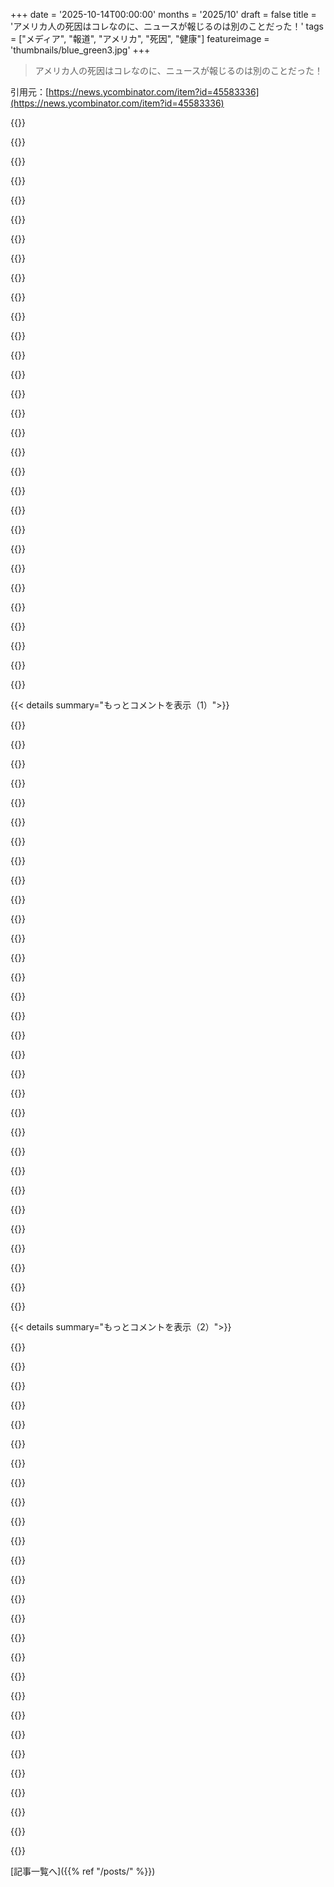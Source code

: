 +++
date = '2025-10-14T00:00:00'
months = '2025/10'
draft = false
title = 'アメリカ人の死因はコレなのに、ニュースが報じるのは別のことだった！'
tags = ["メディア", "報道", "アメリカ", "死因", "健康"]
featureimage = 'thumbnails/blue_green3.jpg'
+++

> アメリカ人の死因はコレなのに、ニュースが報じるのは別のことだった！

引用元：[https://news.ycombinator.com/item?id=45583336](https://news.ycombinator.com/item?id=45583336)




{{<matomeQuote body="心臓病やがんは死因の56%だけど報道は7%。慢性疾患は皆が死ぬ原因で、何度も”アメリカ人は太ってる”って書けない。殺人や学校銃乱射事件は個別のニュースになる。<br>アメリカは肥満率が高いけど健康関連ニュースは多いよ。多くの西側諸国では殺人率が低く、学校銃乱射事件は考慮不要だね。" userName="coldtea" createdAt="2025/10/15 07:10:13" color="#ff5733">}}




{{<matomeQuote body="前のコメントには同意するけど、ほとんどの西側諸国で学校銃乱射事件を心配する必要がないって意見には違うな。<br>俺の住むフィンランドでもまだ学校銃乱射事件は起きてるよ。銃がないし、世界で一番幸せな国なのにね。去年も発生したばかりだよ。" userName="majirdulb" createdAt="2025/10/15 07:44:25" color="">}}




{{<matomeQuote body="アメリカ人がEU/ヨーロッパを銃乱射事件に関してユートピアのように考えてる意見をよく聞くけど、現実は違うんだ。<br>アメリカほどひどくはないけど、ヨーロッパでも学校銃乱射事件はそこそこ起きてるよ。<br>銃は銃だし、人間は人間っていうことだね。" userName="ifwinterco" createdAt="2025/10/15 08:03:06" color="">}}




{{<matomeQuote body="ほとんどの国では学校銃乱射事件は多くても10年に1回、普通はもっと少ないよ。<br>アメリカの月に1回と比べると、全然比較にならないレベルだ。<br>銃と人間性については同意するけど、その頻度は比べ物にならないね。" userName="sofixa" createdAt="2025/10/15 09:12:54" color="">}}




{{<matomeQuote body="アメリカと比べるなら、ヨーロッパ全体（EU、EEAなど）と比較しないとね。<br>フィンランドはミネソタ州と同じくらいの規模だけど、ミネソタ州では8月以降大きな学校銃乱射事件は起きてないよ。" userName="ta1243" createdAt="2025/10/15 09:18:22" color="">}}




{{<matomeQuote body="その通り、ヨーロッパ全体で見れば10年に1回より多いね。<br>アメリカほどひどくないことは認めるけど、みんな現実はもっと複雑なのに白黒つけたがる傾向があるよ。" userName="ifwinterco" createdAt="2025/10/15 09:19:25" color="">}}




{{<matomeQuote body="この地図 [0] が正確なら、過去約60年間でヨーロッパでは166件、アメリカでは2980件の学校銃乱射事件があったんだね。アメリカはヨーロッパの18倍だよ。<br>人口100万人あたりの事件はヨーロッパ0.22件に対し、アメリカは8.68件で40倍の差だ。<br>死者数はアメリカ1111人、ヨーロッパ662人だけど、ヨーロッパの死者の半分以上はベスラン学校占拠事件 [1] のようなテロ攻撃だよ。<br>あなたのコメントは、大規模な何でもあり論で現実を軽視しようとしてるね。<br>[0] https://brilliantmaps.com/school-shooting-maps/<br>[1] https://en.wikipedia.org/wiki/Beslan_school_siege" userName="close04" createdAt="2025/10/15 09:42:28" color="#ff5c5c">}}




{{<matomeQuote body="その前の事件は2008年だったから、2つの事件の間には16年もあったんだね。<br>つまり、人々が日常的に心配する必要のあることじゃないってことだよ。" userName="showsover" createdAt="2025/10/15 08:02:10" color="">}}




{{<matomeQuote body="俺はまさにこう言ったんだよ。<br>1. アメリカの方がずっとひどい<br>2. ヨーロッパでもまだ起こる<br>君の言ってることと同じじゃない？<br>追記：イギリスではダンブレーン事件後にハンドガンが禁止されて以来、ほとんど聞かなくなったのは事実だよ。<br>だから、公平に見て、ああいう極端なやり方は今のところ効果があるみたいだね。" userName="ifwinterco" createdAt="2025/10/15 10:01:53" color="">}}




{{<matomeQuote body="アメリカの“アクティブシューティング”（ほとんどがスクールシューティングじゃないけど）による死者数は、落雷による死者数の2倍くらいだよ。誰も落雷のことなんて気にしないよね。" userName="jojobas" createdAt="2025/10/15 08:14:28" color="#ff5733">}}




{{<matomeQuote body="そっちは去年銃撃事件があったけど、アメリカのスクールシューティングは平均すると1日1件くらいだよ。" userName="lz400" createdAt="2025/10/15 09:25:29" color="">}}




{{<matomeQuote body="一体何が言いたいの？編集された報道や資金は、多くの人に影響する問題に使われるべきでしょ。この記事はそこにギャップがあるって主張してて、それは重要だと思うよ。”アメリカ人は太ってる”って何度でも書くのは、問題が解決するまで？どんな問題も違うアプローチで取り組めるじゃん。" userName="Rebuff5007" createdAt="2025/10/15 09:58:05" color="#785bff">}}




{{<matomeQuote body="死因は死者数じゃなくて、平均寿命に対して何年早く亡くなったかでランク付けすべきだよ。105歳で死んだなら死因は関係ないけど、30歳で死んだなら大問題でしょ。" userName="jojobas" createdAt="2025/10/15 08:13:18" color="#785bff">}}




{{<matomeQuote body="落雷については、正直言って何もできないよね。" userName="physicsguy" createdAt="2025/10/15 08:17:00" color="">}}




{{<matomeQuote body="同じ考え方を投票にも使って、有権者がどれだけ長く結果に付き合うかで投票に重み付けしたいな。" userName="barnabee" createdAt="2025/10/15 08:33:05" color="">}}




{{<matomeQuote body="何が言いたいかって？ガンや脳卒中、心臓病なんて、多くが罹るし死者数が多いってだけでニュースじゃない。ニュース価値が低いのに大々的に報じられ、啓発産業もある。殺人事件は”心臓発作”よりニュース価値が高いし、他国と比較して不均衡に発生する場所を報じるのはもっと重要だろ。人が太ってる問題は、報道不足が原因だとでも？" userName="coldtea" createdAt="2025/10/15 11:06:51" color="#ff5c5c">}}




{{<matomeQuote body="ECHR Article 2で、国には生命を守る義務があるから、PPW（Personal Protection Weapon）はまだ存在するんだ。GB本土では数は少ないけど、生命に脅威がある人に限られてる。Northern Irelandでは紛争の名残で少し多いかな。PPWは9mm.38 calibreの拳銃と50発の弾薬が認められてるけど、スクールシューティングには使われたことないよ。" userName="roryirvine" createdAt="2025/10/15 11:15:09" color="#ff33a1">}}




{{<matomeQuote body="FinlandはUSより小さい国だよ。USでスクールシューティングが「1日1件」ってのは、かなり大げさ！2024年は全部で13件しかなかったし、1,300%も間違ってるよ。あと、Finlandの人口はLos Angelesの半分くらいだからね。" userName="cudgy" createdAt="2025/10/15 15:52:44" color="#785bff">}}




{{<matomeQuote body="経験が一番少ない人が全ての決定をするってわけ？君、たぶん若い人なんだろうね。" userName="cudgy" createdAt="2025/10/15 16:08:20" color="">}}




{{<matomeQuote body="雷を防ぐ方法？あるよ。昔からやってるから、もう装飾じゃなくて建築の地味な背景になっちゃってるけどね。Lightning rod って知ってる？これだよ: https://en.wikipedia.org/wiki/Lightning_rod<br>ほとんどの車の金属ボディも乗ってる人を雷から守ってくれるんだ。" userName="ben_w" createdAt="2025/10/15 10:41:20" color="">}}




{{<matomeQuote body="何が“ニュース価値”あって、何を報じるべきなのか、俺にはまだよく分かんないな。“人が心臓発作になった”って話より、なんで殺人事件の方が本質的にニュース価値あるの？それは殺人や心臓発作の発生頻度、そして社会がどう考えるかによるよね。この記事が言ってるように、殺人で亡くなる人が少ないのに、予防できる病気でたくさんの人が亡くなってるなら、その予防できる病気にもっと注目すべきだと思うよ。特に今、政府が healthcare の funding を dramatically 減らしてる時だからね。" userName="Rebuff5007" createdAt="2025/10/15 11:55:07" color="#785bff">}}




{{<matomeQuote body="殺人事件の犠牲者は earthquakes よりも少ないんだよね。まともな社会なら、進行中の mass murdering act が何かの natural phenomenon の“たった2倍の被害”で済むってことに安心してられないでしょ。" userName="coldtea" createdAt="2025/10/15 11:14:37" color="">}}




{{<matomeQuote body="UK の人口は US の5分の1で、Minnesota の12倍だね。最後の school shooting は1996年の Dunblane Massacre で、それが gun law changes につながって、handguns とか various semi-automatic weapons の rights を奪ったんだ。それ以前にどれくらいあったかは知らないけど、UK 全体での mass shootings の数は low だよ。UK でこの手の attack がどれだけ rare か感じたいなら、これ見てみて: https://en.wikipedia.org/wiki/List_of_mass_shootings_in_the_....<br>だからここ25年間 school shootings は zero なんだ。US 全体では、今年すでに300件以上の shootings があって、300人以上の victims が出てると思うよ。" userName="cesaref" createdAt="2025/10/15 09:42:38" color="#45d325">}}




{{<matomeQuote body="2024年の school shootings は前年よりわずかに dipped だけど、去年 record された330件の school shootings は、1966年以来 second-highest number なんだって。これ見てみて: https://www.k12dive.com/news/school-shootings-2024-near-reco..." userName="lz400" createdAt="2025/10/16 17:23:06" color="#ff33a1">}}




{{<matomeQuote body="School stabbings はどう？それとも other weaponry や substances の use は？これ見てみて: https://en.wikipedia.org/wiki/List_of_mass_stabbings_in_the_..." userName="cudgy" createdAt="2025/10/15 16:03:19" color="">}}




{{<matomeQuote body="“A country with no gun”って言うけど、Finland は世界の guns per capita ランキングで top 10 に入ってるんだぜ: https://en.wikipedia.org/wiki/Estimated_number_of_civilian_g..." userName="Adrox" createdAt="2025/10/15 08:39:05" color="#45d325">}}




{{<matomeQuote body="“And regarding reporting, how many times can you write the same thing ”american’s are fat”? Or are you supposed to cover every heart attack on a news story?”<br>いや、でも causes とか initiatives と scientific progress towards treatment とかに関する new findings/research の coverage にもうちょっと時間を割くことはできるだろ。Sure it isn’t sexy だけど、sensationalism で稼いだお金で、some sensible reporting を fund する enough はあると思うよ。" userName="noisy_boy" createdAt="2025/10/15 11:54:21" color="#ff5c5c">}}




{{<matomeQuote body="だから（銃撃事件は）most EU countries では so rarely だから don’t even register なんだ。そして when they happen, they’re more likely than not, by people inspired by the media exposure of the 10x-30x more frequent US cases.There is an emerging and more frequent problem with religious terrorism though (people driving cars into crowds, shooting up concerts, etc). A problem created for absolutely no reason by stupid encouragement of mass immigration." userName="coldtea" createdAt="2025/10/15 11:20:36" color="">}}




{{<matomeQuote body="安心したかって？いや。不安や衝動に騙されないようにするってことなら、まあそうかもね。今日のカインたちには、レンタルトラックや大量の肥料がいつだって手に入る。<br>銃を使った防衛の割合と比べたら、そっちの方が意味あるように見えるよ。" userName="jojobas" createdAt="2025/10/15 12:52:29" color="">}}




{{<matomeQuote body="去年は3件で、学校ではゼロだったって。何が言いたいのかよくわかんないけど。" userName="InitialLastName" createdAt="2025/10/15 16:49:18" color="">}}




{{< details summary="もっとコメントを表示（1）">}}

{{<matomeQuote body="そりゃ、メディアの報道はセンセーショナルなものに偏ってるよね。でも、総死因ってそこまで面白くないよ。いつかみんな死ぬし、最初は臓器不全とかだろうしね。<br>年齢別の死因の方が重要だよね: https://flowingdata.com/mortality/" userName="stared" createdAt="2025/10/15 00:06:51" color="#45d325">}}




{{<matomeQuote body="一番重要なことを見落としてると思うよ。<br>アメリカ人は犯罪、特に凶悪犯罪が増えてるって思ってるけど、実際はデータと逆なんだ。だから『ニュースは俺たちの見方を歪めてるか？』とか『ニュースは実際よりも危険だと感じさせてるか？』って疑問が出るわけで、両方とも答えは『イエス』だね。<br>https://www.pewresearch.org/short-reads/2024/08/29/the-link-...<br>https://news.gallup.com/poll/652763/smaller-majorities-say-c..." userName="godelski" createdAt="2025/10/15 03:13:53" color="#ff5c5c">}}




{{<matomeQuote body="そこにはまだ証明されてない因果関係を仮定してるよね。<br>『データと逸話が食い違うとき、逸話の方が大抵正しい』—ジェフ・ベゾス<br>https://lexfridman.com/jeff-bezos-transcript/#chapter6_amazo..." userName="nradov" createdAt="2025/10/15 05:13:40" color="#ff5c5c">}}




{{<matomeQuote body="何十年にもわたって凶悪犯罪がものすごく過少報告されてるよ。どうやってそれを評価するの？<br>うちの家族だけでも、過去5年で4回も暴行や襲撃の被害に遭ってる。2件は逮捕されたけど、起訴されたのはゼロだ。20年前のデータでそれが正規化されてるの？" userName="eclipticplane" createdAt="2025/10/15 04:44:28" color="#45d325">}}




{{<matomeQuote body="『データと逸話が食い違うとき、逸話の方が大抵正しい』って？この発言の文脈や背景は何？こんなこと考えるなんて完全に狂ってるよ。" userName="Braxton1980" createdAt="2025/10/15 05:19:49" color="">}}




{{<matomeQuote body="ご家族が凶悪犯罪の被害に遭われたこと、本当にお気の毒に思います。私は凶悪犯罪の被害に遭ったことはないけど、20年以上前に車を荒らされたことはある。<br>僕の個人的な話だと犯罪なんてないってことになっちゃうけど、それが事実じゃないってことはわかってるし、だから統計があるんだよね。" userName="matwood" createdAt="2025/10/15 07:13:21" color="#ff33a1">}}




{{<matomeQuote body="彼は過少報告されてるから統計は正確じゃないって主張してるんだけど、それを聞いてないよね。" userName="suddenlybananas" createdAt="2025/10/15 08:20:56" color="">}}




{{<matomeQuote body="僕にとって面白いのは、(a) ほとんどの人が老衰で死ぬってことと、(b) 主要な死因が基本的に予防可能（心臓病はライフスタイルに大きく関係してるし）か、将来的に治療可能になりそうだってことだね（僕の人生のうちに癌の進展が見たいと切に願うよ）。<br>歴史的には全然違ったよね。自分でググればわかるけど、現代医学以前の小児死亡率は本当に衝撃的だった。<br>これは、少し考えたり気をつけたりすれば、俺たちのライフスタイルを健康的に変えることで、個人レベルでも社会レベルでも意味のある影響を与えられるってことを示してるように見えるね。" userName="eslaught" createdAt="2025/10/15 03:47:57" color="#ff5c5c">}}




{{<matomeQuote body="それ全く意味ないよ。統計で言うと「サンプルが低確率なら、そのサンプルは正しい」ってことになるけど、それってナンセンスだよね。いつも低確率なサンプルばかり出てくるなら、サンプリングに偏りがあるってのが普通だよ。例えば、HNユーザーは年収10万ドルじゃ大したことないと思いがちだけど、データだとそれは高収入なんだ。ベイエリアのテック系と比較してるからバイアスかかってるだけ。世界一の金持ちが世間知らずなのも当然で、彼は統計的な異常値なんだからね。" userName="godelski" createdAt="2025/10/15 06:17:10" color="#38d3d3">}}




{{<matomeQuote body="俺らの寿命じゃ特効薬なんて出てこないと思うよ。故障箇所が一つじゃないからね。歳を取れば全部がダメになっていくんだ。心臓病やがんを治しても、脳卒中、呼吸器疾患、アルツハイマー病、転倒とか、別の病気が現れるだけ。それに、寿命を延ばしても、90歳以上の生活の質って20代や30代よりずっと悪いのが現実だから。" userName="Apes" createdAt="2025/10/15 04:00:16" color="#785bff">}}




{{<matomeQuote body="文脈はリンクにあるじゃん。インタビュー全部聞けば何か学ぶことがあるかもよ。今の時代のトップ10に入る成功したテクノロジーリーダーの一人を、たかがHNユーザーが「頭おかしい」って決めつけるのはマジでヤバいって。" userName="nradov" createdAt="2025/10/15 05:36:20" color="">}}




{{<matomeQuote body="＞総死亡要因はそんなに面白くない<br>だからみんな予防できる病気で死ぬんだよ。ニュースには社会に情報を提供する義務があるのに、それがなければ扇情的で偏った記事しか残らない。公衆は伝聞データに基づいて悪い決断をするんだ。<br>＞人はいつか死ぬ<br>多くの40代が太っていて運動不足なのは、命を軽視してる証拠だね。人はいつか死ぬけど、生きている間は人生を楽しむべきだ。健康的な生活を諦めろって言うのは、高脂肪食とかストレスの多い職場、汚染された空気で人々を搾取する大企業を助けるだけ。諦めるな、人生は生きる価値があるし、良い人生を送るための情報を提供することはすごく重要だよ。" userName="Frieren" createdAt="2025/10/15 05:34:14" color="#ff5733">}}




{{<matomeQuote body="＞暴力犯罪の過少報告が何十年も大規模に起こっている。どうやって評価する？<br>それをどう評価するかわからないのに、どうして暴力犯罪の大規模な過少報告があると主張できるんだ？俺が最後に被害にあった犯罪は2003年頃の車上荒らしだった。通報はしなかったけど、腹が立ったね。俺のせいじゃないのに悪いことが起きたし、合理的に防ぐことはできなかった。感情が絡むから、しばらくは犯罪がどこにでもあるように感じて、また被害に遭うんじゃないかと思ったよ。" userName="Braxton1980" createdAt="2025/10/15 05:26:06" color="#785bff">}}




{{<matomeQuote body="統計が自分の主観的な経験や信念と矛盾すると、人はいつも統計が不正確だって主張するよね。犯罪統計の代理指標として殺人件数があるけど、他の統計はごまかせても殺人件数はごまかせないから。イギリスの犯罪率が上がったと主張する人に、殺人件数は絶対数も人口比も何十年も低水準だと指摘したら、暴力犯罪も関連してるはずだから下がってるって説得したんだけど、結局「お前は俺みたいな危険な地域に住んでないだろ」って返されたよ。話になんないね。" userName="testdelacc1" createdAt="2025/10/15 11:00:56" color="#ff33a1">}}




{{<matomeQuote body="ええ、自分の経験を公式統計より信じるなんて、とんでもないことだよね…。結局、統計以上に信頼できるものなんてないんだから。統計は嘘やひどい嘘と混同されるべきじゃない、決してね。" userName="coldtea" createdAt="2025/10/15 07:20:53" color="">}}




{{<matomeQuote body="それに、ランダムで衝撃的な死は、ある程度自分でコントロールできるライフスタイル要因による死よりも、はるかに心配されるものだと思うな。" userName="boringg" createdAt="2025/10/15 01:13:48" color="">}}




{{<matomeQuote body="ニュース報道って「新しいこと」に偏るんだよね。そうでなきゃ「古いニュース」って言われちゃうし。毎日心臓病で多くの人が亡くなってるって報道しても、それはニュースじゃないからね。" userName="Aloisius" createdAt="2025/10/15 01:31:18" color="">}}




{{<matomeQuote body="直接の経験ってフィルターされてないんだよ。統計ってよく嘘をついたり欺いたりするために使われるじゃん。これは数学や統計学を批判してるんじゃなくて、統計を使う人々を批判してるんだ。統計のほとんどが嘘だったり、間違っていたり、的外れだったり、誤解を招いたり、文脈から外れていたりする時、どうする？直接の経験に立ち返るしかないんだよ。" userName="kbelder" createdAt="2025/10/15 15:24:55" color="#ff33a1">}}




{{<matomeQuote body="統計をPRに使うとデータ収集はデタラメになるよ。「サンプルの尤度が低い場合、サンプルは正しい」なんて統計的にはナンセンスだね。でもね、直接経験や観察で「悪くなってる」と感じるなら、それは本当に悪くなってるんだよ。行政や警察の能力も落ちてるし、統計はジョークだ。" userName="coldtea" createdAt="2025/10/15 07:19:03" color="#ff33a1">}}




{{<matomeQuote body="うん、政府の統計は全部、Gallupみたいなグループの世論調査と照らし合わせて、報道内容をクロスチェックすると良いと思うよ。そうすれば何が伝えられてるのか、より正確に把握できるはずだね。" userName="0xDEAFBEAD" createdAt="2025/10/15 04:56:23" color="">}}




{{<matomeQuote body="その主張は個人的な話で、統計分析には足りないんだよ。前の返信でもそう言ってたよね。一体何を見落としたって言うんだ？" userName="nyanmatt" createdAt="2025/10/15 09:17:17" color="">}}




{{<matomeQuote body="重要なのは「暴露に応じた犯罪率」で、単なる犯罪率じゃない。COVIDみたいな誤解で介入と効果の話がおかしくなる。政策で事件の再発を防ぐべきなのに、物語ばかりが更新されてるんだ。希少な事件を無視しろって意見もみんな見抜いてるよ。防犯カメラの費用や人々の移動、接触率とか、データで考慮すべきことが多すぎる。特にイギリスでは犯罪率が上がってるのに、メディアは都合の良い数字だけ報じるから、誰も信用してない。疫学の接触プロセスと同じ問題なのに、逆方向に政治化されてて困るね。" userName="nobodywillobsrv" createdAt="2025/10/15 06:15:44" color="#ff5c5c">}}




{{<matomeQuote body="「ニュースには国民に知らせる社会的義務がある」って言うけど、公共の責任を担う媒体としては最悪だよ。Andrew Wakefieldみたいな人間をニュースが取り上げた例もあるんだから。" userName="pjc50" createdAt="2025/10/15 09:08:16" color="#ff5733">}}




{{<matomeQuote body="「ランダムで衝撃的なことほど気になる」のは分かるけど、制御できないランダムな原因に、なんでそんなに心配する必要があるんだ？半分くらい制御できる死因の方がずっと心配すべきだろ。タバコを吸わないだけで健康寿命が5〜20年延びる保証があるんだし。ヘリコプターが落ちてくるような予測不能な死より、喫煙を避ける努力をするべきじゃないかな？" userName="toss1" createdAt="2025/10/15 02:05:42" color="#ff5c5c">}}




{{<matomeQuote body="犯罪はすごく局地的に発生することが多いんだ。都市や国全体の犯罪率が下がっていても、特定の地域では上がってたりするし、そういう場所も時間で変わるんだよ。地域別の犯罪分析は見たことないけど、もし全地域で犯罪が減ってることが分かれば、個人の体験は否定されても仕方ないかもね。分析は地域レベル、1000人規模でやるべきだと思うよ。" userName="jostylr" createdAt="2025/10/15 11:22:29" color="#785bff">}}




{{<matomeQuote body="君は「でも私の気持ちが」運動を言い換えただけだね。君の引用も、他の人が言ってるように「たぶんニュースのせい」ってことしか言ってないよ。マウスのコードを切った客が「コードを切れないことが問題」じゃなくて「ワイヤレスマウスが欲しい」ってことなのに、君は「ハサミで切れるコードを欲しがってる」と解釈してるのと同じだ。" userName="ruszki" createdAt="2025/10/15 06:26:05" color="">}}




{{<matomeQuote body="ニュースを見ない人は情報不足。ニュースを見る人は誤った情報を与えられるんだ。ニュースは無能さ、偏見、間違った善意、政治、金、悪意のある陰謀など、いろんな理由で嘘をつくからね。" userName="quantummagic" createdAt="2025/10/15 03:51:54" color="#ff5c5c">}}




{{<matomeQuote body="俺さ、車を6回も壊されて（3回報告）、車自体を1回盗まれて、自転車も5回盗まれた（3回報告）んだ。俺のせいじゃないのにひどい目に遭って、どうやっても防げなかったことなんだよ。こんなこと、そもそも起こっちゃいけないんだ。実際、少なくともUSAじゃ、こういう犯罪は諦められてて、もう「当たり前」って感じだろ。多くの人は「物を車に見えるところに置いたお前が悪い」って言うけど、そんなのデタラメだよ。泥棒の行動は泥棒の責任だ。それだけ！世界には、こういうことがほとんど起こらない場所だってあるんだ（Japan、Singaporeとかね）。車に物を置きっぱなしにしても、盗まれないのが普通であるべきだよ。俺たち社会全体として、この手の犯罪を取り締まることすら諦めちゃってるように見えるね。俺の考えだけど、この手の犯罪のほとんどは、ほんの少数の連中が同じ犯罪を繰り返してるだけなんだ。おとり捜査とかすれば、そいつらを捕まえられて、90～95%は減らせると思うよ。" userName="socalgal2" createdAt="2025/10/15 08:11:42" color="#45d325">}}




{{<matomeQuote body="それ、全然意味わかんないよ。主張としては、データ収集がおかしいか、全然関係ないことを測ってるってことだろ？" userName="nradov" createdAt="2025/10/16 02:48:50" color="">}}




{{<matomeQuote body="みんな、ポイントを完全に誤解してるよ（下の批評家たち全員に言ってるんだ、君だけじゃない）。もし上でリンクされてるインタビューを全部聞いてたら、これは「気持ち」の問題じゃなくて、データが間違ってるか関係ないこと測ってるって証拠だってわかるはずだよ。だから、もっと深く事実に基づいた質的な分析が必要なんだ。" userName="nradov" createdAt="2025/10/15 14:30:33" color="">}}

{{</details>}}




{{< details summary="もっとコメントを表示（2）">}}

{{<matomeQuote body="まあ、そうだよな。TV局は金儲けが目的で、社会を啓蒙するためじゃない。ニュース含め、彼らの番組は全部、みんなの注目を集めて金にするように作られてるんだ。悲しいけど、センセーショナルで刺激的な話が一番見られるからね。" userName="HarHarVeryFunny" createdAt="2025/10/14 23:25:08" color="">}}




{{<matomeQuote body="俺のジャーナリズムの先生がニュースキャスターだった時に言ってたよ。「If it bleeds, it leads」（血が流れたら、それがトップニュースだ）ってね。" userName="subless" createdAt="2025/10/14 23:31:50" color="">}}




{{<matomeQuote body="マジかよ......いつから報道機関はこんなに現実とズレて、人が実際に死んでるって事実さえ大事にしなくなったんだ？悲しすぎるだろ。" userName="princevegeta89" createdAt="2025/10/15 02:49:03" color="">}}




{{<matomeQuote body="俺たち国民こそが根本原因だよ。もし俺たちが本当に人が何で死んでるかを気にかければ、報道機関もそれに注目を集める記事を書くだろうね。本当にそれだけシンプルなことなんだ。" userName="akoboldfrying" createdAt="2025/10/15 03:27:40" color="">}}




{{<matomeQuote body="しかもさ、教育と情報提供が使命だった唯一の機関が、今まさに予算を削られちゃったんだよね。" userName="mmanfrin" createdAt="2025/10/14 23:27:08" color="">}}




{{<matomeQuote body="それはね、メディアがある特定の人たちに都合のいいストーリーを売り込んだからだよ。まさにこのスレッドのトピックがそれさ。" userName="intended" createdAt="2025/10/15 07:01:31" color="">}}




{{<matomeQuote body="政府が資金を出す団体は、政府の力を教訓とし、根拠のない非難でも簡単に操られる有権者を喜ばせようとするんだな。" userName="Braxton1980" createdAt="2025/10/15 05:43:37" color="">}}




{{<matomeQuote body="テレビ局は情報より金儲けが目的だよ。毎日心臓病で亡くなる老人の数を知りたい？NPRやBBCも一緒さ。資本主義の失敗じゃなく、みんなが見たいものなんだよ。" userName="MountDoom" createdAt="2025/10/14 23:41:12" color="#45d325">}}




{{<matomeQuote body="最悪な本能が報われるシステムは欠陥品だ。もっとひどいシステムもあるけど、資本主義だって悪い面があって、これもその一つさ。" userName="infinitezest" createdAt="2025/10/15 00:25:57" color="#ff5733">}}




{{<matomeQuote body="ニュース局が毎日ガンで亡くなった人の数を報道したら、それで社会に情報提供しているって本当に言えると思う？" userName="lingrush4" createdAt="2025/10/15 03:42:54" color="#38d3d3">}}




{{<matomeQuote body="うん。ニュースって本来は、ある時にコミュニティに影響を与えている現実の状況を報道すべきだよね。" userName="marliechiller" createdAt="2025/10/15 10:16:54" color="#45d325">}}




{{<matomeQuote body="90年代に衛星放送で各地のローカルニュースを分析したら、犯罪報道が一番多くて、あとは地域ごとの特色があった。New Yorkは金融、Los Angelesはエンタメ、San Franciscoはテクノロジー、Chicagoは製造業が多かったな。ニュースがすごく偏ってるって気づいて、それから見なくなったよ。" userName="jedberg" createdAt="2025/10/14 20:52:26" color="#ff5733">}}




{{<matomeQuote body="それって、それぞれの都市で一番多い仕事の分野を反映してるんじゃないの？多くの人がそういうニュースに興味があるだろうから、見たいと思うんじゃないかな？" userName="nemomarx" createdAt="2025/10/14 21:51:57" color="#38d3d3">}}




{{<matomeQuote body="厳密には違うんだ。それは突出した「他とは違う部分」なんだよ。エンタメはLos Angelesで一番大きな産業じゃないけど一番独特だし、金融もNew Yorkで最大じゃないけど一番独特さ。San Franciscoのテクノロジーは今では最大かもしれないけど、90年代は違ったよ。" userName="jedberg" createdAt="2025/10/14 22:37:25" color="#ff33a1">}}




{{<matomeQuote body="「ニュースが偏ってるから見ない」っていうのは、全ての情報源に特定の視点や意図があるってことを学んで、何に興味を持つか選ぶべきってことだと思う。偏りがあるからって何も見ないと、何も消費できなくなるよ。いろんな意見を聞くのが大事だよ。" userName="rtpg" createdAt="2025/10/14 22:55:57" color="#ff5c5c">}}




{{<matomeQuote body="ケーブルテレビなしで育ってよかったよ。FoxやCNNの番組は、天気すら信用できないような、嘘くさくて無知な話し手ばっかりだ。ミレニアル世代以下の人が、今もちゃんとニュースを見てるのかな？きっと高齢者がまだテレビで情報集めてるんだろうね。" userName="vict7" createdAt="2025/10/14 22:17:14" color="#38d3d3">}}




{{<matomeQuote body="ケーブルニュースの討論番組からニュースを得ると、世界観がかなり歪むって証拠はたくさんあるよね。でも、TikTokから情報を得るのが良くなるとは全然思えないな。" userName="rootusrootus" createdAt="2025/10/14 23:22:30" color="">}}




{{<matomeQuote body="あの宿題がきっかけで、ニュースがすごく意図的に選ばれてるって痛感したから、それからはもうニュースを見るのをやめたんだ。<br>ソーシャルメディアも似たような理由でやめたよ。他人の怒りとか、アルゴリズムの誇張が、自分が考えることや反応することを決めるのが嫌だったんだ。もっと自分でコントロールしたかったんだよね。" userName="rubyfan" createdAt="2025/10/14 21:39:55" color="#ff5733">}}




{{<matomeQuote body="うん、フィルターはかかってるけど、かなりの程度でそれは視聴者が望んでるからなんだ。広告で収益を上げていて、その収益が視聴時間にかかっているなら、彼らは視聴時間を最大化したいと思うはずだよね。例外は資金源が違うニュース組織だけど、そのバイアスもやっぱりあるだろうね。だって1日の中で時間は限られてるから、結局は興味のあることしか伝えられないんだから。" userName="mc32" createdAt="2025/10/14 21:06:28" color="#38d3d3">}}




{{<matomeQuote body="人が“何を欲しがってるか”って複雑な問題だよね。人は矛盾することや、お互いに排他的なことまで、いろんなことを“欲しがる”ものだよ。人は生活に関連することについて、深く事実に基づいた理解を“欲しがってる”って言うのも同じくらい真実だろうね。結局最適化されてるのは、君が後に言う“視聴時間”ってやつだ。ソーシャルメディアのアカウントを持ってる人なら誰でもわかるけど、視聴時間って、人が包括的に望んでることとはほとんど関係ないんだよね。" userName="estearum" createdAt="2025/10/14 21:27:19" color="#ff33a1">}}




{{<matomeQuote body="うん、人は理想の形として、何をしたいか、何を読み、何を聞きたいかという考えを持ってる。それは彼らが自分自身に言い聞かせる“欲しいもの”なんだ。でも現実や実際の行動は、その理想がその人々によって実現されてないことを教えてくれる。彼らは実際には違うもの、つまりニュースや食べ物などで提示されるものを求めてるんだ。行動を変えるものもあるけどね（例えば医者が食生活を変える必要があると告げたり、心理学者がエコーチェンバーから出ることを勧めたりするような場合）。" userName="mc32" createdAt="2025/10/14 21:56:37" color="#ff5733">}}




{{<matomeQuote body="人々がオプションBを追求する行動をとるからといって、彼らが実際にオプションAを望んでいないという考え方に異議を唱えたいんだ。これは違う。彼らは実際にはオプションAも望んでるし、オプションBも望んでるんだ。オプションBを選ぶことが、オプションAへの願望が偽物だとか不当だとかいう意味じゃない。それは、人々が多くの本物だけど矛盾する欲求を同時に抱えていて、その間でトレードオフをしている（しばしば後悔するような）ってことを意味してるんだ。もし君が、人々を一貫してオプションBを選ばせるシステムを作ったなら、それは彼らのオプションAへの願望の不誠実さを明らかにしたわけじゃない。君は、人々が自身の人生に対する正当な欲求に反して行動することを強制するシステムを築いたんだ。メディアやソーシャルメディアの文脈では、この強制はしばしば視聴者に対して意識的に設計されているよ。" userName="estearum" createdAt="2025/10/14 22:03:10" color="#38d3d3">}}




{{<matomeQuote body="ニュースは犯罪、ポジティブな話、天気、スポーツ、そして地元の主要産業について報じるよね。“すごく偏向してるから、それからは見るのをやめた”って言うけど、何と比べてるの？彼らは、見てる人や見そうな人が聞きたがってると思うことを報じるんだ。これって、顧客が買うものを売るどんなビジネスとも同じじゃないか。チェリーピッキングってのは、議論に勝つために全体を代表しない例を選ぶことだよ。ニュースはどうやってこれをやってるの？" userName="Braxton1980" createdAt="2025/10/14 22:07:27" color="">}}




{{<matomeQuote body="ニューヨークではほとんど金融ニュースだった。<br>ロサンゼルスではほとんどエンタメニュースだった。<br>サンフランシスコではほとんどテック関連ニュースだった。<br>シカゴではよく製造業関連だった。<br>これって、これらの都市でどこにでも見かけるような看板の種類と、めちゃくちゃよく一致してるなんて、驚きだね。" userName="platevoltage" createdAt="2025/10/15 05:17:41" color="">}}




{{<matomeQuote body="問題は、人々がこれを見たいと思ってるってことなんだ。だから、アルゴリズムフィードにとってはさらに悪い。もし君がアルゴリズムを“管理”したり“編集”してこれらを取り除こうとしたら、そうしない競合に視聴者シェアで負けちゃうだろうね。" userName="whimsicalism" createdAt="2025/10/14 21:21:19" color="#ff5c5c">}}




{{<matomeQuote body="すべてのニュース番組に天気予報はあったよ（でも東海岸と中西部の局はもっと時間をかけてたけどね）。<br>まあ、そりゃそうさ。ロサンゼルスは1年に263日も晴れてるんだから。そこで天気に言及するのは、想定されてない種類（つまり晴れじゃない時）の時だけ価値がある。実際に雨が降れば、それがいつであろうと交通渋滞を引き起こすからね。" userName="yencabulator" createdAt="2025/10/16 23:16:00" color="">}}

{{</details>}}



[記事一覧へ]({{% ref "/posts/" %}})
